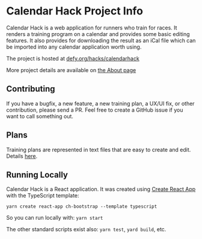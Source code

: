 # Calendar Hack Project Info

Calendar Hack is a web application for runners who train for races. It renders a training program on a calendar and provides some basic editing features. It also provides for downloading the result as an iCal file which can be imported into any calendar application worth using.

The project is hosted at [defy.org/hacks/calendarhack](https://www.defy.org/hacks/calendarhack)

More project details are available on [the About page](https://www.defy.org/hacks/calendarhack/about)

## Contributing
If you have a bugfix, a new feature, a new training plan, a UX/UI fix, or other contribution, please send a PR.
Feel free to create a GitHub issue if you want to call something out.

## Plans
Training plans are represented in text files that are easy to create and edit. Details [here](./public/plans/csv/README.md).

## Running Locally

Calendar Hack is a React application. It was created using [Create React App](https://reactjs.org/docs/create-a-new-react-app.html#create-react-app) with the TypeScript template:
```
yarn create react-app ch-bootstrap --template typescript
```
So you can run locally with: `yarn start`

The other standard scripts exist also: `yarn test`, `yard build`, etc.
